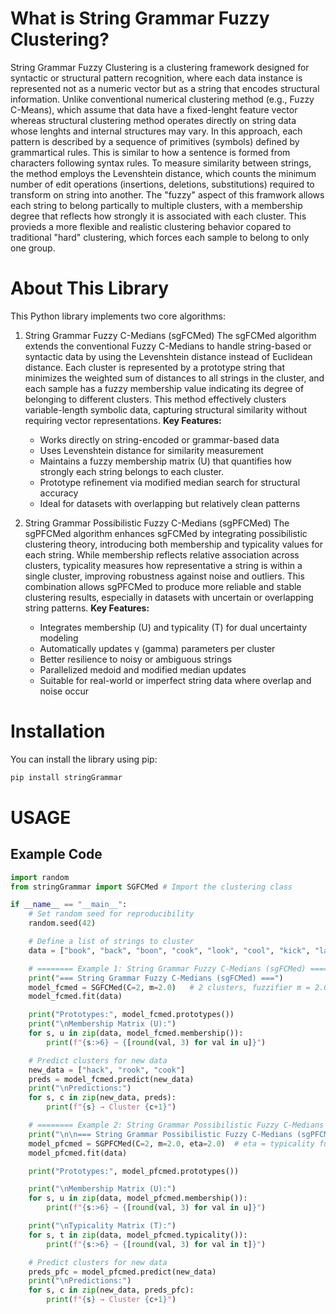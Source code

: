 <!-- # Simple Stats

A simple Python library for basic statistical calculations.

## Features

- Calculate mean
- Calculate median
- Calculate mode
- Calculate standard deviation

## Installation

You can install the library using pip:

```bash
pip install .

## Usage
from common_stats import mean, median, mode, standard_deviation

data = [1, 2, 3, 4, 5]

print("Mean:", mean(data))
print("Median:", median(data))
print("Mode:", mode(data))
print("Standard Deviation:", standard_deviation(data)) -->

# What is String Grammar Fuzzy Clustering?

String Grammar Fuzzy Clustering is a clustering framework designed for syntactic or structural pattern recognition, where each data instance is represented not as a numeric vector but as a string that encodes structural information.
Unlike conventional numerical clustering method (e.g., Fuzzy C-Means), which assume that data have a fixed-lenght feature vector whereas structural clustering method operates directly on string data whose lenghts and internal structures may vary.
In this approach, each pattern is described by a sequence of primitives (symbols) defined by grammartical rules. This is similar to how a sentence is formed from characters following syntax rules.
To measure similarity between strings, the method employs the Levenshtein distance, which counts the minimum number of edit operations (insertions, deletions, substitutions) required to transform on string into another.
The "fuzzy" aspect of this framwork allows each string to belong partically to multiple clusters, with a membership degree that reflects how strongly it is associated with each cluster. This provieds a more flexible and realistic clustering behavior copared to traditional "hard" clustering, which forces each sample to belong to only one group.

# About This Library

This Python library implements two core algorithms:

1. String Grammar Fuzzy C-Medians (sgFCMed)
The sgFCMed algorithm extends the conventional Fuzzy C-Medians to handle string-based or syntactic data by using the Levenshtein distance instead of Euclidean distance. Each cluster is represented by a prototype string that minimizes the weighted sum of distances to all strings in the cluster, and each sample has a fuzzy membership value indicating its degree of belonging to different clusters. This method effectively clusters variable-length symbolic data, capturing structural similarity without requiring vector representations.
    **Key Features:** 
    - Works directly on string-encoded or grammar-based data
    - Uses Levenshtein distance for similarity measurement
    - Maintains a fuzzy membership matrix (U) that quantifies how strongly each string belongs to each cluster.
    - Prototype refinement via modified median search for structural accuracy
    - Ideal for datasets with overlapping but relatively clean patterns

2. String Grammar Possibilistic Fuzzy C-Medians (sgPFCMed)
The sgPFCMed algorithm enhances sgFCMed by integrating possibilistic clustering theory, introducing both membership and typicality values for each string. While membership reflects relative association across clusters, typicality measures how representative a string is within a single cluster, improving robustness against noise and outliers. This combination allows sgPFCMed to produce more reliable and stable clustering results, especially in datasets with uncertain or overlapping string patterns.
    **Key Features:** 
    - Integrates membership (U) and typicality (T) for dual uncertainty modeling
    - Automatically updates γ (gamma) parameters per cluster
    - Better resilience to noisy or ambiguous strings
    - Parallelized medoid and modified median updates
    - Suitable for real-world or imperfect string data where overlap and noise occur

# Installation

You can install the library using pip:

```bash
pip install stringGrammar
```

# USAGE

## Example Code

```python
import random
from stringGrammar import SGFCMed # Import the clustering class

if __name__ == "__main__":
    # Set random seed for reproducibility
    random.seed(42)

    # Define a list of strings to cluster
    data = ["book", "back", "boon", "cook", "look", "cool", "kick", "lack", "rack", "tack"]

    # ======== Example 1: String Grammar Fuzzy C-Medians (sgFCMed) ========
    print("=== String Grammar Fuzzy C-Medians (sgFCMed) ===")
    model_fcmed = SGFCMed(C=2, m=2.0)   # 2 clusters, fuzzifier m = 2.0
    model_fcmed.fit(data)

    print("Prototypes:", model_fcmed.prototypes())
    print("\nMembership Matrix (U):")
    for s, u in zip(data, model_fcmed.membership()):
        print(f"{s:>6} → {[round(val, 3) for val in u]}")

    # Predict clusters for new data
    new_data = ["hack", "rook", "cook"]
    preds = model_fcmed.predict(new_data)
    print("\nPredictions:")
    for s, c in zip(new_data, preds):
        print(f"{s} → Cluster {c+1}")

    # ======== Example 2: String Grammar Possibilistic Fuzzy C-Medians (sgPFCMed) ========
    print("\n\n=== String Grammar Possibilistic Fuzzy C-Medians (sgPFCMed) ===")
    model_pfcmed = SGPFCMed(C=2, m=2.0, eta=2.0)  # eta = typicality fuzzifier
    model_pfcmed.fit(data)

    print("Prototypes:", model_pfcmed.prototypes())

    print("\nMembership Matrix (U):")
    for s, u in zip(data, model_pfcmed.membership()):
        print(f"{s:>6} → {[round(val, 3) for val in u]}")

    print("\nTypicality Matrix (T):")
    for s, t in zip(data, model_pfcmed.typicality()):
        print(f"{s:>6} → {[round(val, 3) for val in t]}")

    # Predict clusters for new data
    preds_pfc = model_pfcmed.predict(new_data)
    print("\nPredictions:")
    for s, c in zip(new_data, preds_pfc):
        print(f"{s} → Cluster {c+1}")